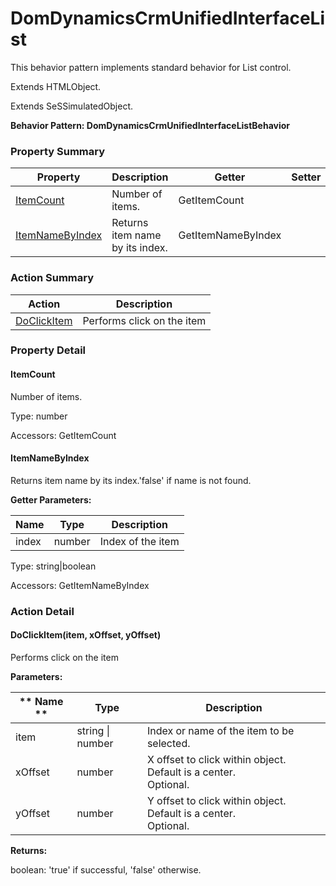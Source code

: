 # DomDynamicsCrmUnifiedInterfaceList

This behavior pattern implements standard behavior for List control.
 
Extends HTMLObject.

Extends SeSSimulatedObject.





**Behavior Pattern: DomDynamicsCrmUnifiedInterfaceListBehavior**


<!-- ============================== property summary ========================== -->

	

### Property Summary

| **Property** | **Description** | **Getter** | **Setter** |
| ------------ | --------------- | ---------- | ---------- |
| [ItemCount](#ItemCount) | Number of items. | GetItemCount |  |
| [ItemNameByIndex](#ItemNameByIndex) | Returns item name by its index. | GetItemNameByIndex |  |



	
<!-- ============================== action summary ========================== -->



### Action Summary

|  **Action** | **Description** | 
| ----------- | --------------- |
|	[DoClickItem](#DoClickItem) | Performs click on the item |




<!-- ============================== property detail ========================== -->
	
### Property Detail
		
<a name="ItemCount"></a>
#### ItemCount


Number of items.

			
	
			
Type: number
			
			
Accessors: GetItemCount
			
		
<a name="ItemNameByIndex"></a>
#### ItemNameByIndex


Returns item name by its index.'false' if name is not found.

			
**Getter Parameters:**

| **Name** | **Type** | **Description** |
| -------- | -------- | --------------- |	
| index | number | Index of the item |


	
			
Type: string|boolean
			
			
Accessors: GetItemNameByIndex
			
		
	
	
<!-- ============================== action detail ========================== -->
	
### Action Detail
		
<a name="DoClickItem"></a>    
#### DoClickItem(item, xOffset, yOffset)

Performs click on the item


**Parameters:**

|	** Name ** | **Type** | **Description** |
| ---------- | -------- | --------------- |
| item | string \| number |	Index or name  of the item to be selected. |
| xOffset | number |	X offset to click within object. Default is a center.<br>Optional. |
| yOffset | number |	Y offset to click within object. Default is a center.<br>Optional. |




**Returns:**

boolean: 'true' if successful, 'false' otherwise.




	

